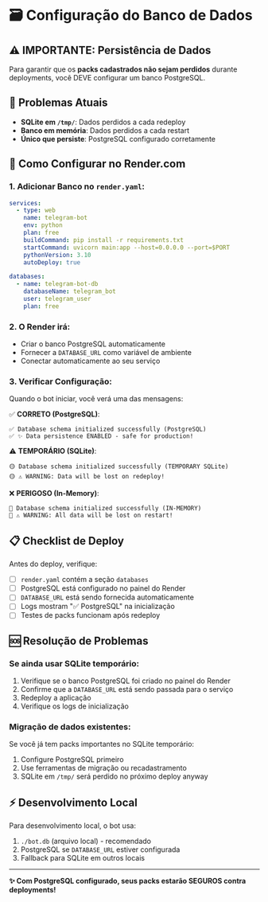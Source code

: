 # 🗃️ Configuração do Banco de Dados

## ⚠️ IMPORTANTE: Persistência de Dados

Para garantir que os **packs cadastrados não sejam perdidos** durante deployments, você DEVE configurar um banco PostgreSQL.

## 🚨 Problemas Atuais

- **SQLite em `/tmp/`**: Dados perdidos a cada redeploy
- **Banco em memória**: Dados perdidos a cada restart
- **Único que persiste**: PostgreSQL configurado corretamente

## 🔧 Como Configurar no Render.com

### 1. Adicionar Banco no `render.yaml`:
```yaml
services:
  - type: web
    name: telegram-bot
    env: python
    plan: free
    buildCommand: pip install -r requirements.txt
    startCommand: uvicorn main:app --host=0.0.0.0 --port=$PORT
    pythonVersion: 3.10
    autoDeploy: true

databases:
  - name: telegram-bot-db
    databaseName: telegram_bot
    user: telegram_user
    plan: free
```

### 2. O Render irá:
- Criar o banco PostgreSQL automaticamente
- Fornecer a `DATABASE_URL` como variável de ambiente
- Conectar automaticamente ao seu serviço

### 3. Verificar Configuração:
Quando o bot iniciar, você verá uma das mensagens:

✅ **CORRETO (PostgreSQL)**:
```
✅ Database schema initialized successfully (PostgreSQL)
✅ ✨ Data persistence ENABLED - safe for production!
```

⚠️ **TEMPORÁRIO (SQLite)**:
```
🟡 Database schema initialized successfully (TEMPORARY SQLite)
🟡 ⚠️ WARNING: Data will be lost on redeploy!
```

❌ **PERIGOSO (In-Memory)**:
```
🔶 Database schema initialized successfully (IN-MEMORY)
🔶 ⚠️ WARNING: All data will be lost on restart!
```

## 📋 Checklist de Deploy

Antes do deploy, verifique:

- [ ] `render.yaml` contém a seção `databases`
- [ ] PostgreSQL está configurado no painel do Render
- [ ] `DATABASE_URL` está sendo fornecida automaticamente
- [ ] Logs mostram "✅ PostgreSQL" na inicialização
- [ ] Testes de packs funcionam após redeploy

## 🆘 Resolução de Problemas

### Se ainda usar SQLite temporário:
1. Verifique se o banco PostgreSQL foi criado no painel do Render
2. Confirme que a `DATABASE_URL` está sendo passada para o serviço
3. Redeploy a aplicação
4. Verifique os logs de inicialização

### Migração de dados existentes:
Se você já tem packs importantes no SQLite temporário:
1. Configure PostgreSQL primeiro
2. Use ferramentas de migração ou recadastramento
3. SQLite em `/tmp/` será perdido no próximo deploy anyway

## ⚡ Desenvolvimento Local

Para desenvolvimento local, o bot usa:
1. `./bot.db` (arquivo local) - recomendado
2. PostgreSQL se `DATABASE_URL` estiver configurada
3. Fallback para SQLite em outros locais

---

**✨ Com PostgreSQL configurado, seus packs estarão SEGUROS contra deployments!**